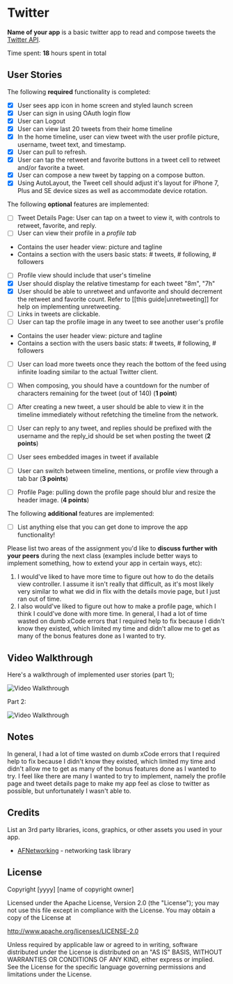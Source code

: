 # Twitter

**Name of your app** is a basic twitter app to read and compose tweets the [Twitter API](https://apps.twitter.com/).

Time spent: **18** hours spent in total

## User Stories

The following **required** functionality is completed:

- [X] User sees app icon in home screen and styled launch screen
- [X] User can sign in using OAuth login flow
- [X] User can Logout
- [X] User can view last 20 tweets from their home timeline
- [X] In the home timeline, user can view tweet with the user profile picture, username, tweet text, and timestamp.
- [X] User can pull to refresh.
- [X] User can tap the retweet and favorite buttons in a tweet cell to retweet and/or favorite a tweet.
- [X] User can compose a new tweet by tapping on a compose button.
- [X] Using AutoLayout, the Tweet cell should adjust it's layout for iPhone 7, Plus and SE device sizes as well as accommodate device rotation.

The following **optional** features are implemented:

- [ ] Tweet Details Page: User can tap on a tweet to view it, with controls to retweet, favorite, and reply.
- [ ] User can view their profile in a *profile tab*
- Contains the user header view: picture and tagline
- Contains a section with the users basic stats: # tweets, # following, # followers
- [ ] Profile view should include that user's timeline
- [X] User should display the relative timestamp for each tweet "8m", "7h"
- [X] User should be able to unretweet and unfavorite and should decrement the retweet and favorite count. Refer to [[this guide|unretweeting]] for help on implementing unretweeting.
- [ ] Links in tweets are clickable.
- [ ] User can tap the profile image in any tweet to see another user's profile
- Contains the user header view: picture and tagline
- Contains a section with the users basic stats: # tweets, # following, # followers
- [ ] User can load more tweets once they reach the bottom of the feed using infinite loading similar to the actual Twitter client.
- [ ] When composing, you should have a countdown for the number of characters remaining for the tweet (out of 140) (**1 point**)
- [ ] After creating a new tweet, a user should be able to view it in the timeline immediately without refetching the timeline from the network.
- [ ] User can reply to any tweet, and replies should be prefixed with the username and the reply_id should be set when posting the tweet (**2 points**)
- [ ] User sees embedded images in tweet if available
- [ ] User can switch between timeline, mentions, or profile view through a tab bar (**3 points**)
- [ ] Profile Page: pulling down the profile page should blur and resize the header image. (**4 points**)


The following **additional** features are implemented:

- [ ] List anything else that you can get done to improve the app functionality!

Please list two areas of the assignment you'd like to **discuss further with your peers** during the next class (examples include better ways to implement something, how to extend your app in certain ways, etc):

1. I would've liked to have more time to figure out how to do the details view controller. I assume it isn't really that difficult, as it's most likely very similar to what we did in flix with the details movie page, but I just ran out of time.
2. I also would've liked to figure out how to make a profile page, which I think I could've done with more time. In general, I had a lot of time wasted on dumb xCode errors that I required help to fix because I didn't know they existed, which limited my time and didn't allow me to get as many of the bonus features done as I wanted to try.

## Video Walkthrough

Here's a walkthrough of implemented user stories (part 1);

<img src='http://g.recordit.co/07yoYV8mEG.gif' width='' alt='Video Walkthrough' />

Part 2:

<img src='http://g.recordit.co/ABRI9ZSyJ3.gif' width='' alt='Video Walkthrough' />

## Notes

In general, I had a lot of time wasted on dumb xCode errors that I required help to fix because I didn't know they existed, which limited my time and didn't allow me to get as many of the bonus features done as I wanted to try. I feel like there are many I wanted to try to implement, namely the profile page and tweet details page to make my app feel as close to twitter as possible, but unfortunately I wasn't able to.

## Credits

List an 3rd party libraries, icons, graphics, or other assets you used in your app.

- [AFNetworking](https://github.com/AFNetworking/AFNetworking) - networking task library

## License

Copyright [yyyy] [name of copyright owner]

Licensed under the Apache License, Version 2.0 (the "License");
you may not use this file except in compliance with the License.
You may obtain a copy of the License at

http://www.apache.org/licenses/LICENSE-2.0

Unless required by applicable law or agreed to in writing, software
distributed under the License is distributed on an "AS IS" BASIS,
WITHOUT WARRANTIES OR CONDITIONS OF ANY KIND, either express or implied.
See the License for the specific language governing permissions and
limitations under the License.

